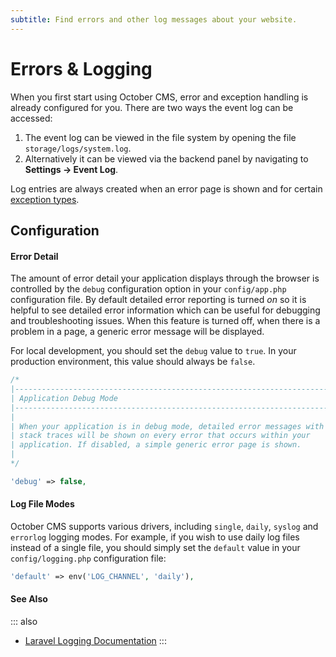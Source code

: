 ```yaml
---
subtitle: Find errors and other log messages about your website.
---
```

# Errors & Logging

When you first start using October CMS, error and exception handling is already configured for you. There are two ways the event log can be accessed:

1. The event log can be viewed in the file system by opening the file `storage/logs/system.log`.
1. Alternatively it can be viewed via the backend panel by navigating to **Settings → Event Log**.

Log entries are always created when an error page is shown and for certain [exception types](../extend/system/exceptions.md).

## Configuration

#### Error Detail

The amount of error detail your application displays through the browser is controlled by the `debug` configuration option in your `config/app.php` configuration file. By default detailed error reporting is turned *on* so it is helpful to see detailed error information which can be useful for debugging and troubleshooting issues. When this feature is turned off, when there is a problem in a page, a generic error message will be displayed.

For local development, you should set the `debug` value to `true`. In your production environment, this value should always be `false`.

```php
/*
|--------------------------------------------------------------------------
| Application Debug Mode
|--------------------------------------------------------------------------
|
| When your application is in debug mode, detailed error messages with
| stack traces will be shown on every error that occurs within your
| application. If disabled, a simple generic error page is shown.
|
*/

'debug' => false,
```

#### Log File Modes

October CMS supports various drivers, including `single`, `daily`, `syslog` and `errorlog` logging modes. For example, if you wish to use daily log files instead of a single file, you should simply set the `default` value in your `config/logging.php` configuration file:

```php
'default' => env('LOG_CHANNEL', 'daily'),
```

#### See Also

::: also
* [Laravel Logging Documentation](https://laravel.com/docs/10.x/logging)
:::
